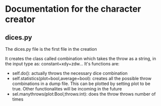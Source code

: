 # Documentation for the character creator

## dices.py

The dices.py file is the first file in the creation

It creates the class called combination which takes the throw as a string, in the input type as: constant+xdy+zdw...
It's functions are:
- self.do(): actually throws the necessary dice combination
- self.statistics(plot=bool,average=bool): creates all the possible throw combinations in a dump file. This can be plotted by setting plot to be true. Other functionalites will be incoming in the future
- sel.manythrows(plot:Bool,throws:int): does the throw throws number of times
